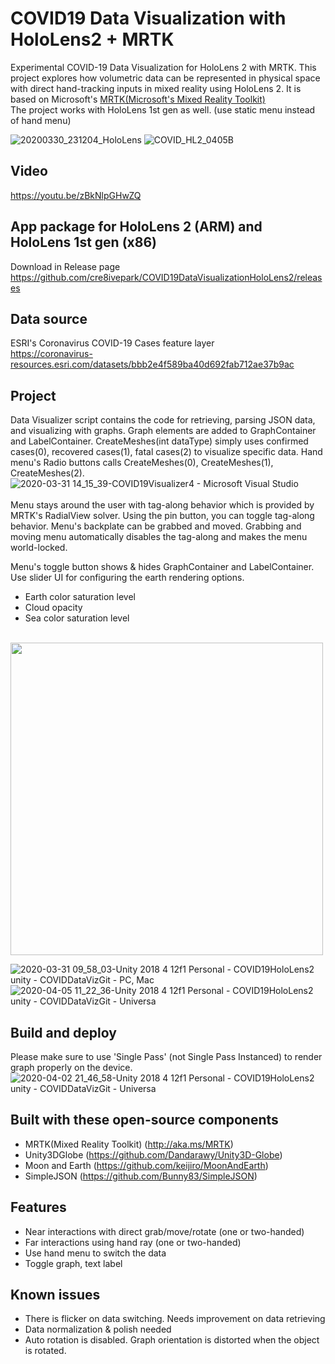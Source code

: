 # COVID19 Data Visualization with HoloLens2 + MRTK
Experimental COVID-19 Data Visualization for HoloLens 2 with MRTK. This project explores how volumetric data can be represented in physical space with direct hand-tracking inputs in mixed reality using HoloLens 2. It is based on Microsoft's [MRTK(Microsoft's Mixed Reality Toolkit)](https://github.com/microsoft/MixedRealityToolkit-Unity)<br/> The project works with HoloLens 1st gen as well. (use static menu instead of hand menu)<br/>

![20200330_231204_HoloLens](https://user-images.githubusercontent.com/13754172/78055611-a31a6400-7338-11ea-82e2-05987de9feeb.jpg)
![COVID_HL2_0405B](https://user-images.githubusercontent.com/13754172/78509640-51ad1300-7744-11ea-8603-1e2d446f76d3.gif)

## Video
https://youtu.be/zBkNlpGHwZQ

## App package for HoloLens 2 (ARM) and HoloLens 1st gen (x86)
Download in Release page
https://github.com/cre8ivepark/COVID19DataVisualizationHoloLens2/releases

## Data source
ESRI's Coronavirus COVID-19 Cases feature layer<br/>
https://coronavirus-resources.esri.com/datasets/bbb2e4f589ba40d692fab712ae37b9ac

## Project
Data Visualizer script contains the code for retrieving, parsing JSON data, and visualizing with graphs. Graph elements are added to GraphContainer and LabelContainer. CreateMeshes(int dataType) simply uses confirmed cases(0), recovered cases(1), fatal cases(2) to visualize specific data. Hand menu's Radio buttons calls CreateMeshes(0), CreateMeshes(1), CreateMeshes(2).
![2020-03-31 14_15_39-COVID19Visualizer4 - Microsoft Visual Studio](https://user-images.githubusercontent.com/13754172/78075917-3fa12e00-735a-11ea-9dad-4c92f2d81a80.png)
<br/><br/>
Menu stays around the user with tag-along behavior which is provided by MRTK's RadialView solver. Using the pin button, you can toggle tag-along behavior. Menu's backplate can be grabbed and moved. Grabbing and moving menu automatically disables the tag-along and makes the menu world-locked. 

Menu's toggle button shows & hides GraphContainer and LabelContainer. 
Use slider UI for configuring the earth rendering options.
- Earth color saturation level
- Cloud opacity
- Sea color saturation level
<br/><br/>
<img src="https://user-images.githubusercontent.com/13754172/78325218-df61e600-752b-11ea-8dd5-7f0fd2a08d44.png" width="500px">

![2020-03-31 09_58_03-Unity 2018 4 12f1 Personal - COVID19HoloLens2 unity - COVIDDataVizGit - PC, Mac ](https://user-images.githubusercontent.com/13754172/78075949-4cbe1d00-735a-11ea-89bd-7192651ee959.png)
![2020-04-05 11_22_36-Unity 2018 4 12f1 Personal - COVID19HoloLens2 unity - COVIDDataVizGit - Universa](https://user-images.githubusercontent.com/13754172/78507729-a77abe80-7736-11ea-85c4-50d2c12bb48b.png)

## Build and deploy
Please make sure to use 'Single Pass' (not Single Pass Instanced) to render graph properly on the device.
![2020-04-02 21_46_58-Unity 2018 4 12f1 Personal - COVID19HoloLens2 unity - COVIDDataVizGit - Universa](https://user-images.githubusercontent.com/13754172/78325429-644cff80-752c-11ea-88db-c9102c5f3528.png)



## Built with these open-source components
- MRTK(Mixed Reality Toolkit) (http://aka.ms/MRTK)
- Unity3DGlobe (https://github.com/Dandarawy/Unity3D-Globe)
- Moon and Earth (https://github.com/keijiro/MoonAndEarth)
- SimpleJSON (https://github.com/Bunny83/SimpleJSON)

## Features
- Near interactions with direct grab/move/rotate (one or two-handed)
- Far interactions using hand ray (one or two-handed)
- Use hand menu to switch the data
- Toggle graph, text label

## Known issues
- There is flicker on data switching. Needs improvement on data retrieving
- Data normalization & polish needed
- Auto rotation is disabled. Graph orientation is distorted when the object is rotated.
